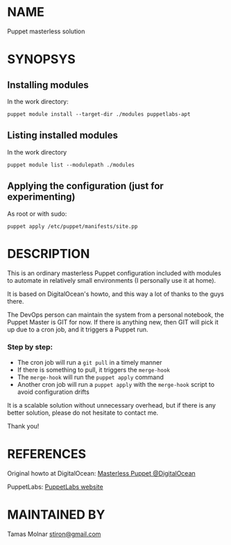 # NAME

Puppet masterless solution

# SYNOPSYS

## Installing modules

In the work directory:

`puppet module install --target-dir ./modules puppetlabs-apt`

## Listing installed modules

In the work directory

`puppet module list --modulepath ./modules`

## Applying the configuration (just for experimenting)

As root or with sudo:

`puppet apply /etc/puppet/manifests/site.pp`

# DESCRIPTION

This is an ordinary masterless Puppet configuration
included with modules to automate in relatively small
environments (I personally use it at home).

It is based on DigitalOcean's howto, and this way a lot
of thanks to the guys there.

The DevOps person can maintain the system from a personal notebook,
the Puppet Master is GIT for now. If there is anything new, then
GIT will pick it up due to a cron job, and it triggers a Puppet run.

### Step by step:

* The cron job will run a `git pull` in a timely manner
* If there is something to pull, it triggers the `merge-hook`
* The `merge-hook` will run the `puppet apply` command
* Another cron job will run a `puppet apply` with the `merge-hook`
script to avoid configuration drifts

It is a scalable solution without unnecessary overhead,
but if there is any better solution, please do not
hesitate to contact me.

Thank you!

# REFERENCES

Original howto at DigitalOcean:
[Masterless Puppet @DigitalOcean](https://www.digitalocean.com/community/tutorials/how-to-set-up-a-masterless-puppet-environment-on-ubuntu-14-04)

PuppetLabs:
[PuppetLabs website](https://puppetlabs.com/)

# MAINTAINED BY

Tamas Molnar <stiron@gmail.com>

